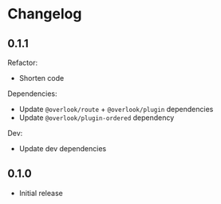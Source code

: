# Changelog

## 0.1.1

Refactor:

* Shorten code

Dependencies:

* Update `@overlook/route` + `@overlook/plugin` dependencies
* Update `@overlook/plugin-ordered` dependency

Dev:

* Update dev dependencies

## 0.1.0

* Initial release
